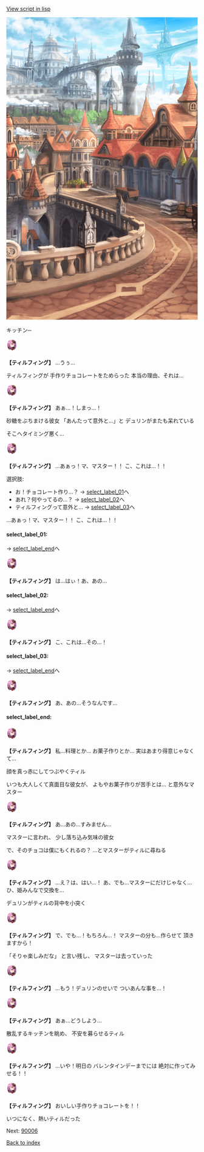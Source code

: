 [View script in lisp](../scripts/10145202.txt)

![town.png](../images/backgrounds/town.png)

キッチン─

<img src="../images/units/101451.png" alt="101451.png" height="34"/>

**【ティルフィング】**
…うぅ…

ティルフィングが
手作りチョコレートをためらった
本当の理由、それは…

<img src="../images/units/101451.png" alt="101451.png" height="34"/>

**【ティルフィング】**
あぁ…！しまっ…！

砂糖をぶちまける彼女
「あんたって意外と…」と
デュリンがまたも呆れている

そこへタイミング悪く…

<img src="../images/units/101451.png" alt="101451.png" height="34"/>

**【ティルフィング】**
…あぁっ！マ、マスター！！
こ、これは…！！

選択肢:
- お！チョコレート作り…？ → [select_label_01](#select_label_01)へ
- あれ？何やってるの…？ → [select_label_02](#select_label_02)へ
- ティルフィングって意外と… → [select_label_03](#select_label_03)へ

…あぁっ！マ、マスター！！
こ、これは…！！

#### select_label_01:
 → [select_label_end](#select_label_end)へ

<img src="../images/units/101451.png" alt="101451.png" height="34"/>

**【ティルフィング】**
は…はぃ！あ、あの…

#### select_label_02:
 → [select_label_end](#select_label_end)へ

<img src="../images/units/101451.png" alt="101451.png" height="34"/>

**【ティルフィング】**
こ、これは…その…！

#### select_label_03:
 → [select_label_end](#select_label_end)へ

<img src="../images/units/101451.png" alt="101451.png" height="34"/>

**【ティルフィング】**
あ、あの…そうなんです…

#### select_label_end:

<img src="../images/units/101451.png" alt="101451.png" height="34"/>

**【ティルフィング】**
私…料理とか…
お菓子作りとか…
実はあまり得意じゃなくて…

顔を真っ赤にしてつぶやくティル

いつも大人しくて真面目な彼女が、
よもやお菓子作りが苦手とは…
と意外なマスター

<img src="../images/units/101451.png" alt="101451.png" height="34"/>

**【ティルフィング】**
あ…あの…すみません…

マスターに言われ、
少し落ち込み気味の彼女

で、そのチョコは僕にもくれるの？
…とマスターがティルに尋ねる

<img src="../images/units/101451.png" alt="101451.png" height="34"/>

**【ティルフィング】**
…え？は、はい…！
あ、でも…マスターにだけじゃなく…
ひ、姫みんなで交換を…

デュリンがティルの背中を小突く

<img src="../images/units/101451.png" alt="101451.png" height="34"/>

**【ティルフィング】**
で、でも…！もちろん…！
マスターの分も…作らせて
頂きますから！

「そりゃ楽しみだな」
と言い残し、
マスターは去っていった

<img src="../images/units/101451.png" alt="101451.png" height="34"/>

**【ティルフィング】**
…もう！デュリンのせいで
ついあんな事を…！

<img src="../images/units/101451.png" alt="101451.png" height="34"/>

**【ティルフィング】**
あぁ…どうしよう…

散乱するキッチンを眺め、
不安を募らせるティル

<img src="../images/units/101451.png" alt="101451.png" height="34"/>

**【ティルフィング】**
…いや！明日の
バレンタインデーまでには
絶対に作ってみせる！！

<img src="../images/units/101451.png" alt="101451.png" height="34"/>

**【ティルフィング】**
おいしい手作りチョコレートを！！

いつになく、熱いティルだった

Next: [90006](90006.md)

[Back to index](index.md)
